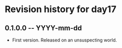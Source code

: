# Revision history for day17

## 0.1.0.0 -- YYYY-mm-dd

* First version. Released on an unsuspecting world.
